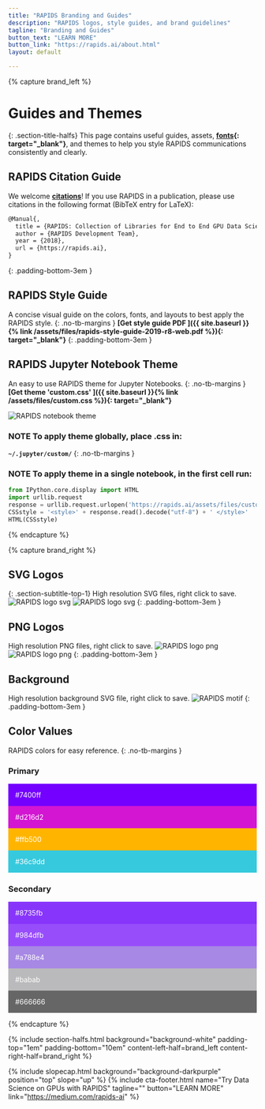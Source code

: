 ```yaml
---
title: "RAPIDS Branding and Guides"
description: "RAPIDS logos, style guides, and brand guidelines"
tagline: "Branding and Guides"
button_text: "LEARN MORE"
button_link: "https://rapids.ai/about.html"
layout: default

---
```


{% capture brand_left %}
# Guides and Themes
{: .section-title-halfs}
This page contains useful guides, assets, **[fonts](https://fonts.google.com/specimen/Open+Sans){: target="_blank"}**, and themes to help you style RAPIDS communications consistently and clearly. 

## <i class="far fa-bookmark"></i> RAPIDS Citation Guide
We welcome **[citations](citations.html)**! If you use RAPIDS in a publication, please use citations in the following format (BibTeX entry for LaTeX):
```tex
@Manual{,
  title = {RAPIDS: Collection of Libraries for End to End GPU Data Science},
  author = {RAPIDS Development Team},
  year = {2018},
  url = {https://rapids.ai},
}
```
{: .padding-bottom-3em }


## <i class="fas fa-book"></i> RAPIDS Style Guide
A concise visual guide on the colors, fonts, and layouts to best apply the RAPIDS style. 
{: .no-tb-margins }
**[Get style guide PDF <i class="fas fa-angle-double-right"></i>]({{ site.baseurl }}{% link /assets/files/rapids-style-guide-2019-r8-web.pdf %}){: target="_blank"}** 
{: .padding-bottom-3em }

## <i class="fab fa-css3"></i> RAPIDS Jupyter Notebook Theme
An easy to use RAPIDS theme for Jupyter Notebooks.
{: .no-tb-margins }
**[Get theme 'custom.css' <i class="fas fa-angle-double-right"></i>]({{ site.baseurl }}{% link /assets/files/custom.css %}){: target="_blank"}**

<img class="half-image-center" src="{{ site.baseurl }}{% link /assets/images/RAPIDStheme.png %}" alt="RAPIDS notebook theme">


### **NOTE** To apply theme globally, place .css in:
<i class="far fa-folder-open"></i> **`~/.jupyter/custom/`**
{: .no-tb-margins }

### **NOTE** To apply theme in a single notebook, in the first cell run:
```python
from IPython.core.display import HTML
import urllib.request
response = urllib.request.urlopen('https://rapids.ai/assets/files/custom.css')
CSSstyle = '<style>' + response.read().decode("utf-8") + ' </style>'
HTML(CSSstyle)
```
<!-- from https://gist.github.com/rlabbe/0a88151bbf3b4198151f -->

{% endcapture %}

{% capture brand_right %}
## <i class="fas fa-vector-square"></i> SVG Logos
{: .section-subtitle-top-1}
High resolution SVG files, right click to save.
<img class="half-image" src="{{ site.baseurl }}{% link /assets/images/RAPIDS-logo-purple.svg %}" alt="RAPIDS logo svg">
<img class="half-image" src="{{ site.baseurl }}{% link /assets/images/RAPIDS-logo-white.svg %}" alt="RAPIDS logo svg">
{: .padding-bottom-3em }


## <i class="far fa-file-image"></i> PNG Logos
High resolution PNG files, right click to save.
<img class="half-image" src="{{ site.baseurl }}{% link /assets/images/RAPIDS-logo-purple.png %}" alt="RAPIDS logo png">
<img class="half-image" src="{{ site.baseurl }}{% link /assets/images/RAPIDS-logo-white.png %}" alt="RAPIDS logo png">
{: .padding-bottom-3em }


## <i class="far fa-image"></i> Background
High resolution background SVG file, right click to save.
<img class="full-image" src="{{ site.baseurl }}{% link /assets/images/header-bg.svg %}" alt="RAPIDS motif">
{: .padding-bottom-3em }


## <i class="fas fa-palette"></i> Color Values
RAPIDS colors for easy reference.
{: .no-tb-margins }
### **Primary**
<div class="full-image" style="background-color:#7400ff; color: white; padding: 1em">#7400ff</div>
<div class="full-image" style="background-color:#d216d2; color: white; padding: 1em">#d216d2</div>
<div class="full-image" style="background-color:#ffb500; color: white; padding: 1em">#ffb500</div>
<div class="full-image" style="background-color:#36c9dd; color: white; padding: 1em">#36c9dd</div>

### **Secondary**
<div class="full-image" style="background-color:#8735fb; color: white; padding: 1em">#8735fb</div>
<div class="full-image" style="background-color:#984dfb; color: white; padding: 1em">#984dfb</div>
<div class="full-image" style="background-color:#a788e4; color: white; padding: 1em">#a788e4</div>
<div class="full-image" style="background-color:#bababc; color: white; padding: 1em">#babab</div>
<div class="full-image" style="background-color:#666666; color: white; padding: 1em">#666666</div>

{% endcapture %}


{% include section-halfs.html
    background="background-white" 
    padding-top="1em" padding-bottom="10em" 
    content-left-half=brand_left 
    content-right-half=brand_right
%} 

{% include slopecap.html 
    background="background-darkpurple" 
    position="top" 
    slope="up"
%}
{% include cta-footer.html 
name="Try Data Science on GPUs with RAPIDS" 
tagline=""
button="LEARN MORE"
link="https://medium.com/rapids-ai"
%}

